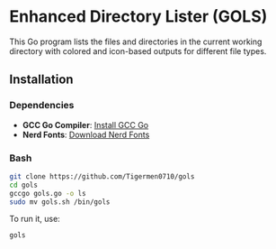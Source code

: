 # Enhanced Directory Lister (GOLS)

This Go program lists the files and directories in the current working directory with colored and icon-based outputs for different file types.

## Installation

### Dependencies
- **GCC Go Compiler**: [Install GCC Go](https://go.dev/doc/install/gccgo)
- **Nerd Fonts**: [Download Nerd Fonts](https://www.nerdfonts.com/font-downloads)

### Bash
```bash
git clone https://github.com/Tigermen0710/gols
cd gols
gccgo gols.go -o ls
sudo mv gols.sh /bin/gols
```

To run it, use:
```bash
gols
```


